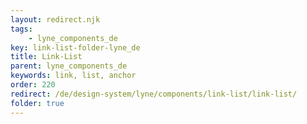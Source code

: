 ```yaml
---
layout: redirect.njk
tags: 
    - lyne_components_de
key: link-list-folder-lyne_de
title: Link-List
parent: lyne_components_de
keywords: link, list, anchor
order: 220
redirect: /de/design-system/lyne/components/link-list/link-list/
folder: true
---
```


